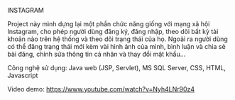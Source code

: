 INSTAGRAM


Project này mình dựng lại một phần chức năng giống với mạng xã hội Instagram, cho phép người dùng đăng ký, đăng nhập, theo dõi bất kỳ tài khoản nào trên hệ thống và theo dõi trạng thái của họ. Ngoài ra người dùng có thể đăng trạng thái mới kèm vài hình ảnh của mình, bình luận và chia sẻ bài đăng, chỉnh sửa thông tin cá nhân và thay đổi mật khẩu...

Công nghệ sử dụng: Java web (JSP, Servlet), MS SQL Server, CSS, HTML, Javascript

Video demo: https://www.youtube.com/watch?v=Nyh4LNr90z4
